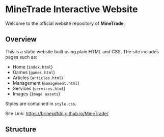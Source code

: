 # MineTrade Interactive Website

Welcome to the official website repository of **MineTrade**.

## Overview

This is a static website built using plain HTML and CSS. The site includes pages such as:

- Home (`index.html`)
- Games (`games.html`)
- Articles (`articles.html`)
- Management (`management.html`)
- Services (`services.html`)
- Images (`Image assets`)

Styles are contained in `style.css`.

Site Link: https://brinexdfdn.github.io/MineTrade/

## Structure

